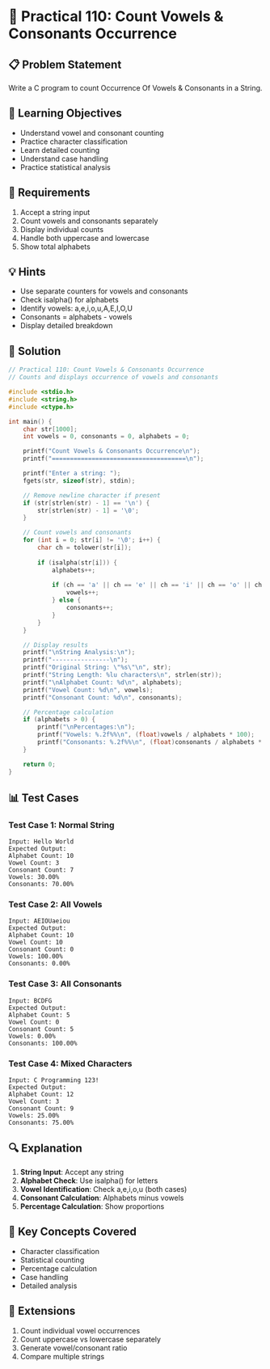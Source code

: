 # 🎯 Practical 110: Count Vowels & Consonants Occurrence

## 📋 Problem Statement

Write a C program to count Occurrence Of Vowels & Consonants in a String.

## 🎯 Learning Objectives

- Understand vowel and consonant counting
- Practice character classification
- Learn detailed counting
- Understand case handling
- Practice statistical analysis

## 📝 Requirements

1. Accept a string input
2. Count vowels and consonants separately
3. Display individual counts
4. Handle both uppercase and lowercase
5. Show total alphabets

## 💡 Hints

- Use separate counters for vowels and consonants
- Check isalpha() for alphabets
- Identify vowels: a,e,i,o,u,A,E,I,O,U
- Consonants = alphabets - vowels
- Display detailed breakdown

## 🔧 Solution

```c
// Practical 110: Count Vowels & Consonants Occurrence
// Counts and displays occurrence of vowels and consonants

#include <stdio.h>
#include <string.h>
#include <ctype.h>

int main() {
    char str[1000];
    int vowels = 0, consonants = 0, alphabets = 0;

    printf("Count Vowels & Consonants Occurrence\n");
    printf("=====================================\n");

    printf("Enter a string: ");
    fgets(str, sizeof(str), stdin);

    // Remove newline character if present
    if (str[strlen(str) - 1] == '\n') {
        str[strlen(str) - 1] = '\0';
    }

    // Count vowels and consonants
    for (int i = 0; str[i] != '\0'; i++) {
        char ch = tolower(str[i]);
        
        if (isalpha(str[i])) {
            alphabets++;
            
            if (ch == 'a' || ch == 'e' || ch == 'i' || ch == 'o' || ch == 'u') {
                vowels++;
            } else {
                consonants++;
            }
        }
    }

    // Display results
    printf("\nString Analysis:\n");
    printf("----------------\n");
    printf("Original String: \"%s\"\n", str);
    printf("String Length: %lu characters\n", strlen(str));
    printf("\nAlphabet Count: %d\n", alphabets);
    printf("Vowel Count: %d\n", vowels);
    printf("Consonant Count: %d\n", consonants);

    // Percentage calculation
    if (alphabets > 0) {
        printf("\nPercentages:\n");
        printf("Vowels: %.2f%%\n", (float)vowels / alphabets * 100);
        printf("Consonants: %.2f%%\n", (float)consonants / alphabets * 100);
    }

    return 0;
}
```

## 📊 Test Cases

### Test Case 1: Normal String
```
Input: Hello World
Expected Output:
Alphabet Count: 10
Vowel Count: 3
Consonant Count: 7
Vowels: 30.00%
Consonants: 70.00%
```

### Test Case 2: All Vowels
```
Input: AEIOUaeiou
Expected Output:
Alphabet Count: 10
Vowel Count: 10
Consonant Count: 0
Vowels: 100.00%
Consonants: 0.00%
```

### Test Case 3: All Consonants
```
Input: BCDFG
Expected Output:
Alphabet Count: 5
Vowel Count: 0
Consonant Count: 5
Vowels: 0.00%
Consonants: 100.00%
```

### Test Case 4: Mixed Characters
```
Input: C Programming 123!
Expected Output:
Alphabet Count: 12
Vowel Count: 3
Consonant Count: 9
Vowels: 25.00%
Consonants: 75.00%
```

## 🔍 Explanation

1. **String Input**: Accept any string
2. **Alphabet Check**: Use isalpha() for letters
3. **Vowel Identification**: Check a,e,i,o,u (both cases)
4. **Consonant Calculation**: Alphabets minus vowels
5. **Percentage Calculation**: Show proportions

## 🎯 Key Concepts Covered

- Character classification
- Statistical counting
- Percentage calculation
- Case handling
- Detailed analysis

## 🚀 Extensions

1. Count individual vowel occurrences
2. Count uppercase vs lowercase separately
3. Generate vowel/consonant ratio
4. Compare multiple strings